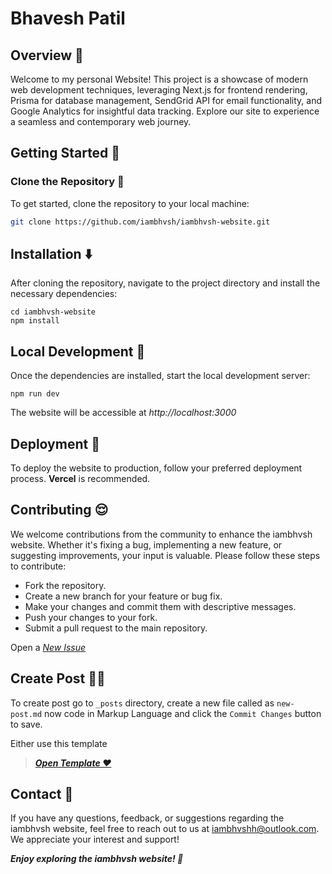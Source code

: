 # Bhavesh Patil

## Overview 👀

Welcome to my personal Website! This project is a showcase of modern web development techniques, leveraging Next.js for frontend rendering, Prisma for database management, SendGrid API for email functionality, and Google Analytics for insightful data tracking. Explore our site to experience a seamless and contemporary web journey.

## Getting Started 🏁

### Clone the Repository 👯

To get started, clone the repository to your local machine:

```bash
git clone https://github.com/iambhvsh/iambhvsh-website.git
```

## Installation ⬇️
After cloning the repository, navigate to the project directory and install the necessary dependencies:

```
cd iambhvsh-website
npm install
```

## Local Development 📁
Once the dependencies are installed, start the local development server:

```
npm run dev
```
The website will be accessible at *http://localhost:3000*

## Deployment 🛫
To deploy the website to production, follow your preferred deployment process. **Vercel** is recommended.

## Contributing 😌
We welcome contributions from the community to enhance the iambhvsh website. Whether it's fixing a bug, implementing a new feature, or suggesting improvements, your input is valuable. Please follow these steps to contribute:

- Fork the repository.
- Create a new branch for your feature or bug fix.
- Make your changes and commit them with descriptive messages.
- Push your changes to your fork.
- Submit a pull request to the main repository.

Open a [*New Issue*](https://github.com/iambhvsh/iambhvsh-website/issues)

## Create Post ✍🏻
To create post go to <code>_posts</code> directory, create a new file called as <code>new-post.md</code> now code in Markup Language and click the <code>Commit Changes</code> button to save.

Either use this template
> ***[Open Template ❤️](https://raw.githubusercontent.com/iambhvsh/iambhvsh-website/main/public/archived/post-template.md)***

## Contact 👤
If you have any questions, feedback, or suggestions regarding the iambhvsh website, feel free to reach out to us at [iambhvshh@outlook.com](mailto:iambhvshh@outlook.com). We appreciate your interest and support!

***Enjoy exploring the iambhvsh website! 🚀***
